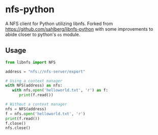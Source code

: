 # nfs-python
A NFS client for Python utilizing libnfs.
Forked from https://github.com/sahlberg/libnfs-python with some improvements to abide closer to python's `os` module.

## Usage
``` py
from libnfs import NFS

address = "nfs://nfs-server/export"

# Using a context manager
with NFS(address) as nfs:
   with nfs.open('helloworld.txt', 'r') as f:
      print(f.read())

# Without a context manager
nfs = NFS(address)
f = nfs.open('helloworld.txt', 'r')
print(f.read())
f.close()
nfs.close()
```
